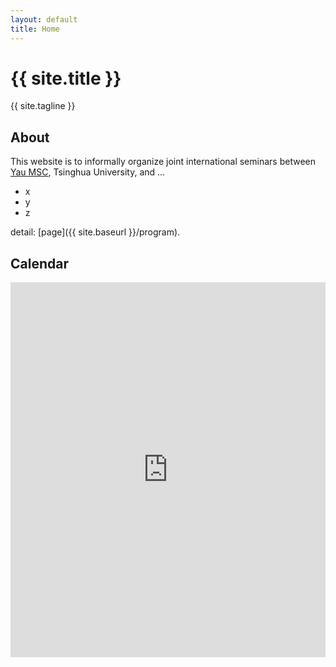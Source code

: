 ```yaml
---
layout: default
title: Home
---
```


# {{ site.title }}

{{ site.tagline }}

## About

This website is to informally organize joint international seminars between [Yau MSC](https://ymsc.tsinghua.edu.cn/), Tsinghua University, and ...

* x
* y
* z




detail: [page]({{ site.baseurl }}/program).

## Calendar

<!-- **bold**  *italic* -->


<center><iframe src="https://teamup.com/ksf65f4xmpybah5e1x?view=m&showHeader=0&showProfileAndInfo=0&showSidepanel=1&disableSidepanel=1&showViewSelector=0&showMenu=0&weekStartDay=mo&showAgendaHeader=1&showAgendaDetails=0&showYearViewHeader=1"  frameborder="0" scrolling="no" width="100%" height="600" /></center>

  
<p>
</p>

<br/>
<br/>
<br/>
<br/>

